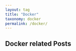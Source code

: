 ```yaml
---
layout: tag
title: "Docker"
taxonomy: docker
permalink: /docker/
---
```


<h2>Docker related Posts</h2>